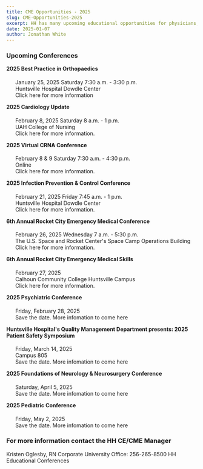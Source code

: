 ```yaml
---
title: CME Opportunities - 2025
slug: CME-Opportunities-2025
excerpt: HH has many upcoming educational opportunities for physicians, APPs, nurses, pharmacists, and more. Some of these conferences would benefit multiple members of your team. More information on each conference is available at the link at the bottom of the page....
date: 2025-01-07
author: Jonathan White
---
```


### Upcoming Conferences

#### 2025 Best Practice in Orthopaedics

- January 25, 2025 Saturday 7:30 a.m. - 3:30 p.m.
- Huntsville Hospital Dowdle Center
- [Click here for more information](https://www.huntsvillehospital.org/conferences)

#### 2025 Cardiology Update

- February 8, 2025 Saturday 8 a.m. - 1 p.m.
- UAH College of Nursing
- [Click here for more information.](https://www.huntsvillehospital.org/conferences)

#### 2025 Virtual CRNA Conference

- February 8 & 9 Saturday 7:30 a.m. - 4:30 p.m.
- Online
- [Click here for more information.](https://www.huntsvillehospital.org/conferences)

#### 2025 Infection Prevention & Control Conference

- February 21, 2025 Friday 7:45 a.m. - 1 p.m.
- Huntsville Hospital Dowdle Center
- [Click here for more information.](https://www.huntsvillehospital.org/conferences)

#### 6th Annual Rocket City Emergency Medical Conference

- February 26, 2025 Wednesday 7 a.m. - 5:30 p.m.
- The U.S. Space and Rocket Center's Space Camp Operations Building
- [Click here for more information.](https://www.huntsvillehospital.org/conferences)

#### 6th Annual Rocket City Emergency Medical Skills

- February 27, 2025
- Calhoun Community College Huntsville Campus
- [Click here for more information.](https://www.huntsvillehospital.org/conferences)

#### 2025 Psychiatric Conference

- Friday, February 28, 2025
- Save the date. [More infomation to come here](https://www.huntsvillehospital.org/conferences)

#### Huntsville Hospital's Quality Management Department presents: 2025 Patient Safety Symposium

- Friday, March 14, 2025
- Campus 805
- Save the date. [More infomation to come here](https://www.huntsvillehospital.org/conferences)

#### 2025 Foundations of Neurology & Neurosurgery Conference

- Saturday, April 5, 2025
- Save the date. [More infomation to come here](https://www.huntsvillehospital.org/conferences)

#### 2025 Pediatric Conference

- Friday, May 2, 2025
- Save the date. [More infomation to come here](https://www.huntsvillehospital.org/conferences)

### **For more information contact the HH CE/CME Manager**

Kristen Oglesby, RN
Corporate University
Office: 256-265-8500
[HH Educational Conferences](https://www.huntsvillehospital.org/conferences)

<style>

h4 {
  margin-top: 1em;
}
a:not(.nav-link) {
  text-decoration: none;
  color: var(--color-secondary);
}
ul {
  list-style: none;
}

<style>
